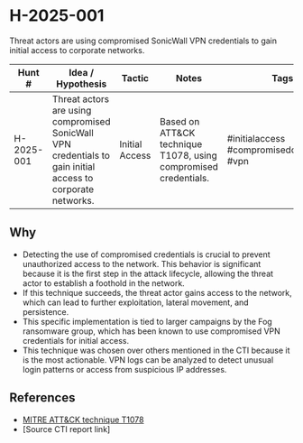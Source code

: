 # H-2025-001
Threat actors are using compromised SonicWall VPN credentials to gain initial access to corporate networks.

| Hunt #       | Idea / Hypothesis                                                      | Tactic         | Notes                                      | Tags                           | Submitter                                   |
|--------------|-------------------------------------------------------------------------|----------------|--------------------------------------------|--------------------------------|---------------------------------------------|
| H-2025-001    | Threat actors are using compromised SonicWall VPN credentials to gain initial access to corporate networks. | Initial Access | Based on ATT&CK technique T1078, using compromised credentials. | #initialaccess #compromisedcredentials #vpn | [hearth-auto-intel](https://github.com/THORCollective/HEARTH) |

## Why
- Detecting the use of compromised credentials is crucial to prevent unauthorized access to the network. This behavior is significant because it is the first step in the attack lifecycle, allowing the threat actor to establish a foothold in the network.
- If this technique succeeds, the threat actor gains access to the network, which can lead to further exploitation, lateral movement, and persistence.
- This specific implementation is tied to larger campaigns by the Fog ransomware group, which has been known to use compromised VPN credentials for initial access.
- This technique was chosen over others mentioned in the CTI because it is the most actionable. VPN logs can be analyzed to detect unusual login patterns or access from suspicious IP addresses.

## References
- [MITRE ATT&CK technique T1078](https://attack.mitre.org/techniques/T1078/)
- [Source CTI report link]